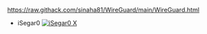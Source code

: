 https://raw.githack.com/sinaha81/WireGuard/main/WireGuard.html
- iSegar0 [![iSegar0 X]([<https://img.shields.io/badge/X%20(Twitter)-iSegar0-blue?style=flat&logo=x>)](https://x.com/iSegar0/](https://raw.githack.com/sinaha81/WireGuard/main/WireGuard.html))
